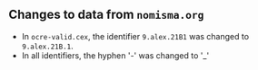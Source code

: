 
## Changes to data from `nomisma.org`

- In `ocre-valid.cex`, the identifier `9.alex.21B1` was changed to `9.alex.21B.1`.
- In all identifiers, the hyphen '-' was changed to '_'
